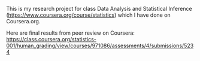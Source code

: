 This is my research project for class Data Analysis and Statistical Inference (https://www.coursera.org/course/statistics) which I have done on Coursera.org.

Here are final results from peer review on Coursera: https://class.coursera.org/statistics-001/human_grading/view/courses/971086/assessments/4/submissions/5234